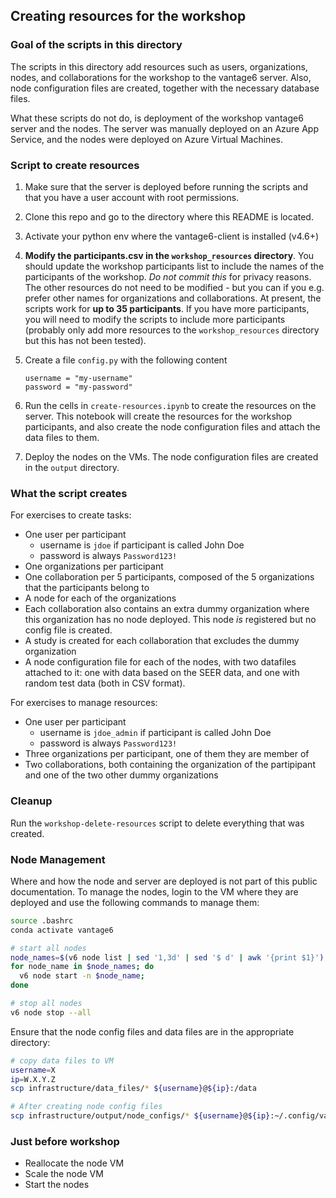 ## Creating resources for the workshop

### Goal of the scripts in this directory

The scripts in this directory add resources such as users, organizations, nodes, and
collaborations for the workshop to the vantage6 server. Also, node configuration files
are created, together with the necessary database files.

What these scripts do not do, is deployment of the workshop vantage6 server and the
nodes. The server was manually deployed on an Azure App Service, and the nodes were
deployed on Azure Virtual Machines.

### Script to create resources

1. Make sure that the server is deployed before running the scripts and that you have a
   user account with root permissions.
1. Clone this repo and go to the directory where this README is located.
1. Activate your python env where the vantage6-client is installed (v4.6+)
1. **Modify the participants.csv in the `workshop_resources` directory**. You should update the
   workshop participants list to include the names of the participants of the workshop.
   _Do not commit this_ for privacy reasons.
   The other resources do not need to be modified - but you can if you e.g. prefer
   other names for organizations and collaborations. At present, the scripts work
   for **up to 35 participants**. If you have more participants, you will need to
   modify the scripts to include more participants (probably only add more resources
   to the `workshop_resources` directory but this has not been tested).
1. Create a file `config.py` with the following content

   ```
   username = "my-username"
   password = "my-password"
   ```

1. Run the cells in `create-resources.ipynb` to create the resources on the server. This
   notebook will create the resources for the workshop participants, and also create
   the node configuration files and attach the data files to them.
1. Deploy the nodes on the VMs. The node configuration files are created in the `output`
   directory.

### What the script creates

For exercises to create tasks:

- One user per participant
  - username is `jdoe` if participant is called John Doe
  - password is always `Password123!`
- One organizations per participant
- One collaboration per 5 participants, composed of the 5 organizations that the
  participants belong to
- A node for each of the organizations
- Each collaboration also contains an extra dummy organization where this organization has
  no node deployed. This node _is_ registered but no config file is created.
- A study is created for each collaboration that excludes the dummy organization
- A node configuration file for each of the nodes, with two datafiles attached to it:
  one with data based on the SEER data, and one with random test data (both in CSV format).

For exercises to manage resources:

- One user per participant
  - username is `jdoe_admin` if participant is called John Doe
  - password is always `Password123!`
- Three organizations per participant, one of them they are member of
- Two collaborations, both containing the organization of the partipipant and one of
  the two other dummy organizations

### Cleanup

Run the `workshop-delete-resources` script to delete everything that was created.

### Node Management

Where and how the node and server are deployed is not part of this public documentation.
To manage the nodes, login to the VM where they are deployed and use the following
commands to manage them:

```bash
source .bashrc
conda activate vantage6

# start all nodes
node_names=$(v6 node list | sed '1,3d' | sed '$ d' | awk '{print $1}')
for node_name in $node_names; do
  v6 node start -n $node_name;
done

# stop all nodes
v6 node stop --all
```

Ensure that the node config files and data files are in the appropriate directory:

```bash
# copy data files to VM
username=X
ip=W.X.Y.Z
scp infrastructure/data_files/* ${username}@${ip}:/data

# After creating node config files
scp infrastructure/output/node_configs/* ${username}@${ip}:~/.config/vantage6/node
```

### Just before workshop

- Reallocate the node VM
- Scale the node VM
- Start the nodes
